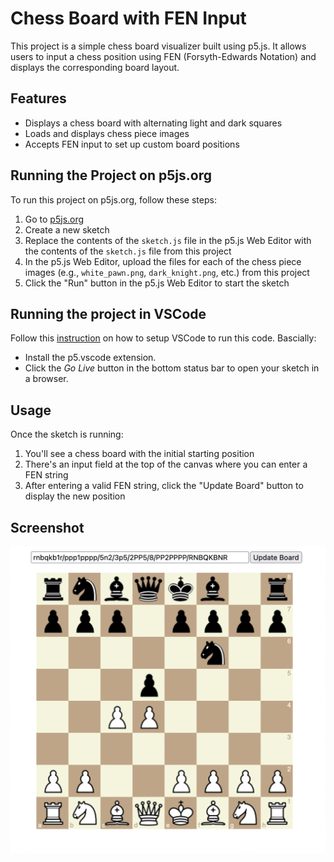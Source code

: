 # Chess Board with FEN Input

This project is a simple chess board visualizer built using p5.js. It allows users to input a chess position using FEN (Forsyth-Edwards Notation) and displays the corresponding board layout.

## Features

- Displays a chess board with alternating light and dark squares
- Loads and displays chess piece images
- Accepts FEN input to set up custom board positions

## Running the Project on p5js.org

To run this project on p5js.org, follow these steps:

1. Go to [p5js.org](https://editor.p5js.org/)
2. Create a new sketch
3. Replace the contents of the `sketch.js` file in the p5.js Web Editor with the contents of the `sketch.js` file from this project
4. In the p5.js Web Editor, upload the files for each of the chess piece images (e.g., `white_pawn.png`, `dark_knight.png`, etc.) from this project
5. Click the "Run" button in the p5.js Web Editor to start the sketch

## Running the project in VSCode

Follow this [instruction](https://p5js.org/tutorials/setting-up-your-environment/) on how to setup VSCode to run this code.
Bascially:

- Install the p5.vscode extension.
- Click the _Go Live_ button in the bottom status bar to open your sketch in a browser.

## Usage

Once the sketch is running:

1. You'll see a chess board with the initial starting position
2. There's an input field at the top of the canvas where you can enter a FEN string
3. After entering a valid FEN string, click the "Update Board" button to display the new position

## Screenshot

<img src="screenshot.png" alt="Chess Board" width="600" />

